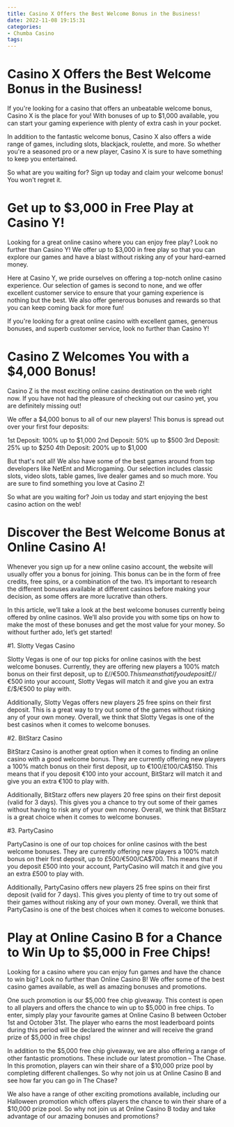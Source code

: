```yaml
---
title: Casino X Offers the Best Welcome Bonus in the Business!
date: 2022-11-08 19:15:31
categories:
- Chumba Casino
tags:
---
```



#  Casino X Offers the Best Welcome Bonus in the Business!

If you're looking for a casino that offers an unbeatable welcome bonus, Casino X is the place for you! With bonuses of up to $1,000 available, you can start your gaming experience with plenty of extra cash in your pocket.

In addition to the fantastic welcome bonus, Casino X also offers a wide range of games, including slots, blackjack, roulette, and more. So whether you're a seasoned pro or a new player, Casino X is sure to have something to keep you entertained.

So what are you waiting for? Sign up today and claim your welcome bonus! You won't regret it.

#  Get up to $3,000 in Free Play at Casino Y!

Looking for a great online casino where you can enjoy free play? Look no further than Casino Y! We offer up to $3,000 in free play so that you can explore our games and have a blast without risking any of your hard-earned money.

Here at Casino Y, we pride ourselves on offering a top-notch online casino experience. Our selection of games is second to none, and we offer excellent customer service to ensure that your gaming experience is nothing but the best. We also offer generous bonuses and rewards so that you can keep coming back for more fun!

If you're looking for a great online casino with excellent games, generous bonuses, and superb customer service, look no further than Casino Y!

#  Casino Z Welcomes You with a $4,000 Bonus!

Casino Z is the most exciting online casino destination on the web right now. If you have not had the pleasure of checking out our casino yet, you are definitely missing out!

We offer a $4,000 bonus to all of our new players! This bonus is spread out over your first four deposits:

1st Deposit: 100% up to $1,000
2nd Deposit: 50% up to $500
3rd Deposit: 25% up to $250
4th Deposit: 200% up to $1,000

But that's not all! We also have some of the best games around from top developers like NetEnt and Microgaming. Our selection includes classic slots, video slots, table games, live dealer games and so much more. You are sure to find something you love at Casino Z!

So what are you waiting for? Join us today and start enjoying the best casino action on the web!

#  Discover the Best Welcome Bonus at Online Casino A!

Whenever you sign up for a new online casino account, the website will usually offer you a bonus for joining. This bonus can be in the form of free credits, free spins, or a combination of the two. It’s important to research the different bonuses available at different casinos before making your decision, as some offers are more lucrative than others.

In this article, we’ll take a look at the best welcome bonuses currently being offered by online casinos. We’ll also provide you with some tips on how to make the most of these bonuses and get the most value for your money. So without further ado, let’s get started!

#1. Slotty Vegas Casino

Slotty Vegas is one of our top picks for online casinos with the best welcome bonuses. Currently, they are offering new players a 100% match bonus on their first deposit, up to £/$/€500. This means that if you deposit £/$/€500 into your account, Slotty Vegas will match it and give you an extra £/$/€500 to play with.

Additionally, Slotty Vegas offers new players 25 free spins on their first deposit. This is a great way to try out some of the games without risking any of your own money. Overall, we think that Slotty Vegas is one of the best casinos when it comes to welcome bonuses.

#2. BitStarz Casino

BitStarz Casino is another great option when it comes to finding an online casino with a good welcome bonus. They are currently offering new players a 100% match bonus on their first deposit, up to €100/£100/CA$150. This means that if you deposit €100 into your account, BitStarz will match it and give you an extra €100 to play with.

Additionally, BitStarz offers new players 20 free spins on their first deposit (valid for 3 days). This gives you a chance to try out some of their games without having to risk any of your own money. Overall, we think that BitStarz is a great choice when it comes to welcome bonuses.

#3. PartyCasino

PartyCasino is one of our top choices for online casinos with the best welcome bonuses. They are currently offering new players a 100% match bonus on their first deposit, up to £500/€500/CA$700. This means that if you deposit £500 into your account, PartyCasino will match it and give you an extra £500 to play with.

Additionally, PartyCasino offers new players 25 free spins on their first deposit (valid for 7 days). This gives you plenty of time to try out some of their games without risking any of your own money. Overall, we think that PartyCasino is one of the best choices when it comes to welcome bonuses.

#  Play at Online Casino B for a Chance to Win Up to $5,000 in Free Chips!

Looking for a casino where you can enjoy fun games and have the chance to win big? Look no further than Online Casino B! We offer some of the best casino games available, as well as amazing bonuses and promotions.

One such promotion is our $5,000 free chip giveaway. This contest is open to all players and offers the chance to win up to $5,000 in free chips. To enter, simply play your favourite games at Online Casino B between October 1st and October 31st. The player who earns the most leaderboard points during this period will be declared the winner and will receive the grand prize of $5,000 in free chips!

In addition to the $5,000 free chip giveaway, we are also offering a range of other fantastic promotions. These include our latest promotion – The Chase. In this promotion, players can win their share of a $10,000 prize pool by completing different challenges. So why not join us at Online Casino B and see how far you can go in The Chase?

We also have a range of other exciting promotions available, including our Halloween promotion which offers players the chance to win their share of a $10,000 prize pool. So why not join us at Online Casino B today and take advantage of our amazing bonuses and promotions?